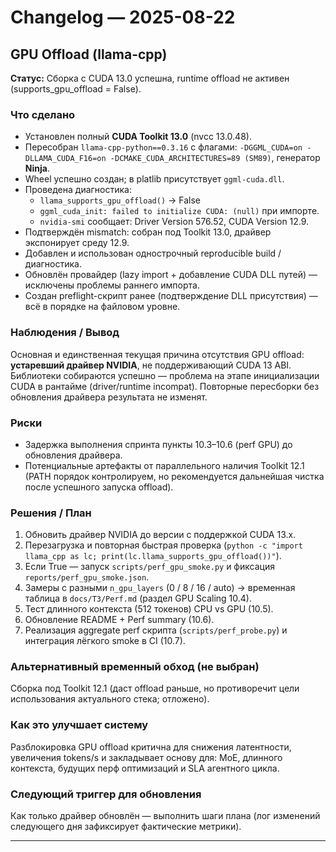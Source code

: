 # Changelog — 2025-08-22

## GPU Offload (llama-cpp)

**Статус:** Сборка с CUDA 13.0 успешна, runtime offload не активен (supports_gpu_offload = False).

### Что сделано

- Установлен полный **CUDA Toolkit 13.0** (nvcc 13.0.48).
- Пересобран `llama-cpp-python==0.3.16` с флагами: `-DGGML_CUDA=on -DLLAMA_CUDA_F16=on -DCMAKE_CUDA_ARCHITECTURES=89 (SM89)`, генератор **Ninja**.
- Wheel успешно создан; в platlib присутствует `ggml-cuda.dll`.
- Проведена диагностика:
  - `llama_supports_gpu_offload()` → False
  - `ggml_cuda_init: failed to initialize CUDA: (null)` при импорте.
  - `nvidia-smi` сообщает: Driver Version 576.52, CUDA Version 12.9.
- Подтверждён mismatch: собран под Toolkit 13.0, драйвер экспонирует среду 12.9.
- Добавлен и использован однострочный reproducible build / диагностика.
- Обновлён провайдер (lazy import + добавление CUDA DLL путей) — исключены проблемы раннего импорта.
- Создан preflight-скрипт ранее (подтверждение DLL присутствия) — всё в порядке на файловом уровне.

### Наблюдения / Вывод

Основная и единственная текущая причина отсутствия GPU offload: **устаревший драйвер NVIDIA**, не поддерживающий CUDA 13 ABI. Библиотеки собираются успешно — проблема на этапе инициализации CUDA в рантайме (driver/runtime incompat). Повторные пересборки без обновления драйвера результата не изменят.

### Риски

- Задержка выполнения спринта пункты 10.3–10.6 (perf GPU) до обновления драйвера.
- Потенциальные артефакты от параллельного наличия Toolkit 12.1 (PATH порядок контролируем, но рекомендуется дальнейшая чистка после успешного запуска offload).

### Решения / План

1. Обновить драйвер NVIDIA до версии с поддержкой CUDA 13.x.
2. Перезагрузка и повторная быстрая проверка (`python -c "import llama_cpp as lc; print(lc.llama_supports_gpu_offload())"`).
3. Если True — запуск `scripts/perf_gpu_smoke.py` и фиксация `reports/perf_gpu_smoke.json`.
4. Замеры с разными `n_gpu_layers` (0 / 8 / 16 / auto) → временная таблица в `docs/ТЗ/Perf.md` (раздел GPU Scaling 10.4).
5. Тест длинного контекста (512 токенов) CPU vs GPU (10.5).
6. Обновление README + Perf summary (10.6).
7. Реализация aggregate perf скрипта (`scripts/perf_probe.py`) и интеграция лёгкого smoke в CI (10.7).

### Альтернативный временный обход (не выбран)

Сборка под Toolkit 12.1 (даст offload раньше, но противоречит цели использования актуального стека; отложено).

### Как это улучшает систему

Разблокировка GPU offload критична для снижения латентности, увеличения tokens/s и закладывает основу для: MoE, длинного контекста, будущих перф оптимизаций и SLA агентного цикла.

### Следующий триггер для обновления

Как только драйвер обновлён — выполнить шаги плана (лог изменений следующего дня зафиксирует фактические метрики).

---
